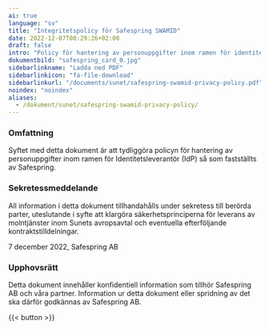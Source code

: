 ```yaml
---
ai: true
language: "sv"
title: "Integritetspolicy för Safespring SWAMID"
date: 2022-12-07T08:29:26+02:00
draft: false
intro: "Policy för hantering av personuppgifter inom ramen för identitetsleverantören (IdP) som fastställts av Safespring"
dokumentbild: "safespring_card_0.jpg"
sidebarlinkname: "Ladda ned PDF"
sidebarlinkicon: "fa-file-download"
sidebarlinkurl: "/documents/sunet/safespring-swamid-privacy-policy.pdf"
noindex: "noindex"
aliases:
  - /dokument/sunet/safespring-swamid-privacy-policy/
---
```

### Omfattning

Syftet med detta dokument är att tydliggöra policyn för hantering av personuppgifter inom ramen för Identitetsleverantör (IdP) så som fastställts av Safespring.

### Sekretessmeddelande

All information i detta dokument tillhandahålls under sekretess till berörda parter, uteslutande i syfte att klargöra säkerhetsprinciperna för leverans av molntjänster inom Sunets avropsavtal och eventuella efterföljande kontraktstilldelningar.

7 december 2022, Safespring AB

### Upphovsrätt

Detta dokument innehåller konfidentiell information som tillhör Safespring AB och våra partner. Information ur detta dokument eller spridning av det ska därför godkännas av Safespring AB.

{{< button >}}